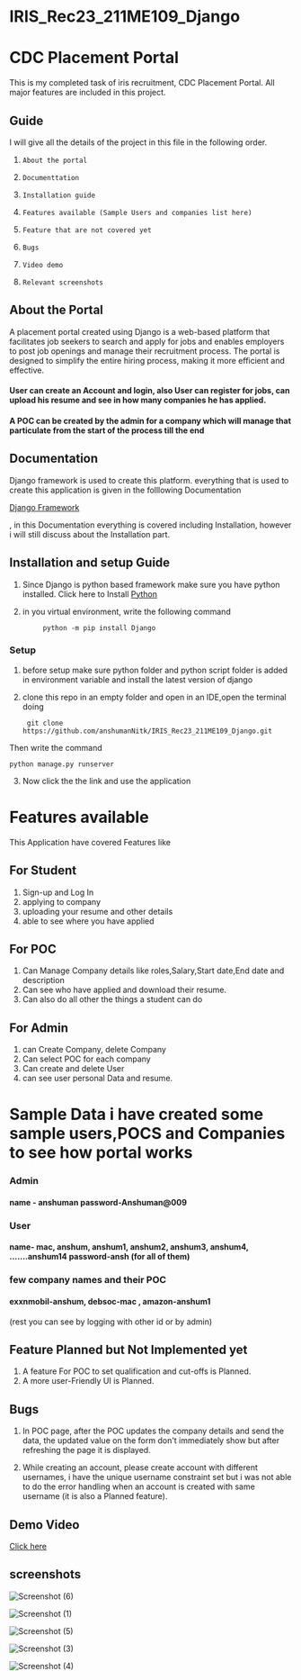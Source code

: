 # IRIS_Rec23_211ME109_Django


# CDC Placement Portal

This is my completed task of iris recruitment, CDC Placement Portal. All major features are included in this project.



## Guide


I will give all the details of the project in this file in the following order.


1. `About the portal`

2. `Documenttation`

3. `Installation guide`

4. `Features available (Sample Users and companies list here)`

5. `Feature that are not covered yet`

6. `Bugs`

7. `Video demo`

8. `Relevant screenshots`



## About the Portal


A placement portal created using Django is a web-based platform that facilitates job seekers to search and apply for jobs and enables employers to post job openings and manage their recruitment process. The portal is designed to simplify the entire hiring process, making it more efficient and effective.

#### User can create an Account and login, also User can register for jobs, can upload his resume and see in how many companies he has applied. 

#### A POC can be created by the admin for a company which will manage that particulate from the start of the process till the end



## Documentation

Django framework is used to create this platform.
everything that is used to create this application is given in the folllowing Documentation

[Django Framework](https://docs.djangoproject.com/en/4.2/)

, in this Documentation everything is covered including Installation, however i will still discuss about the Installation part.  


## Installation and setup Guide

1. Since Django is python based framework make sure you have python installed. Click here to Install [Python](https://www.python.org/downloads/)

2. in you virtual environment, write the following command

            python -m pip install Django
### Setup

1. before setup make sure python folder and python script folder is added in environment variable and install the latest version of django
2. clone this repo in an empty folder and open in an IDE,open the terminal doing 

        git clone https://github.com/anshumanNitk/IRIS_Rec23_211ME109_Django.git

Then write the command

`python manage.py runserver`

3. Now click the the link and use the application 

# Features available

This Application have covered Features like

## For Student
1. Sign-up and Log In
2. applying to company
3. uploading your resume and other details
4. able to see where you have applied

## For POC
1. Can Manage Company details like roles,Salary,Start date,End date and description
2. Can see who have applied and download their resume.
3. Can also do all other the things a student can do

## For Admin
1. can Create Company, delete Company
2. Can select POC for each company
3. Can create and delete User 
4. can see user personal Data and resume.

# Sample Data i have created some sample users,POCS and Companies to see how portal works

### Admin
#### name - anshuman password-Anshuman@009
### User
#### name- mac, anshum, anshum1, anshum2, anshum3, anshum4, .......anshum14   password-ansh (for all of them)
### few company names and their POC
#### exxnmobil-anshum, debsoc-mac , amazon-anshum1 
(rest you can see by logging with other id or by admin)


## Feature Planned but Not Implemented yet

1. A feature For POC to set qualification and cut-offs is Planned.
2. A more user-Friendly UI is Planned.

## Bugs

1. In POC page, after the POC updates the company details and send the data, the updated value on the form don't immediately show but after refreshing the page it is displayed.

2. While creating an account, please create account with different usernames, i have the unique username constraint set but i was not able to do the error handling when an account is created with same username (it is also a Planned feature).

## Demo Video
[Click here](https://drive.google.com/drive/folders/1gMETpTmjcU9FN6dSWsmmSlSu7FUPANWM?usp=sharing)

## screenshots
![Screenshot (6)](https://user-images.githubusercontent.com/119486460/235931718-93607d14-4e3a-42be-b73e-50c9126a87ef.png)

![Screenshot (1)](https://user-images.githubusercontent.com/119486460/235931148-32c4d50c-5d82-4304-b217-a4e9b343c4e9.png)

![Screenshot (5)](https://user-images.githubusercontent.com/119486460/235931782-74320628-8fa7-420f-9212-a9be3c7a31d6.png)



![Screenshot (3)](https://user-images.githubusercontent.com/119486460/235931408-39049eef-b017-400d-b749-1c625b4ce918.png)



![Screenshot (4)](https://user-images.githubusercontent.com/119486460/235931454-0f34126c-9ff2-4965-9a7e-fe828d391582.png)
